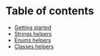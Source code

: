 # Table of contents

* [Getting started](README.md)
* [Strings helpers](strings-helpers.md)
* [Enums helpers](enums-helpers.md)
* [Classes helpers](classes-helpers.md)
